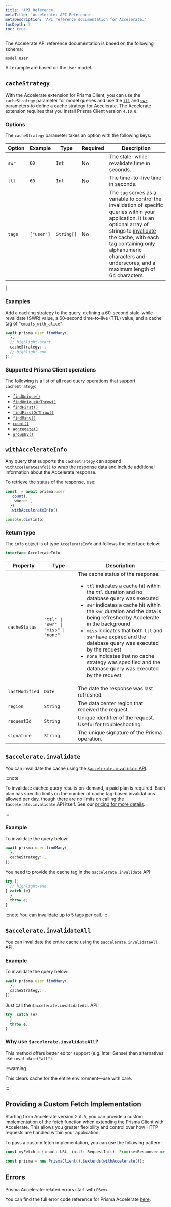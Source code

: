 ```yaml
---
title: 'API Reference'
metaTitle: 'Accelerate: API Reference'
metaDescription: 'API reference documentation for Accelerate.'
tocDepth: 3
toc: true
---
```


The Accelerate API reference documentation is based on the following schema:

```prisma
model User
```

All example are based on the `User` model.

## `cacheStrategy`

With the Accelerate extension for Prisma Client, you can use the `cacheStrategy` parameter for model queries and use the [`ttl`](/postgres/database/caching#time-to-live-ttl) and [`swr`](/postgres/database/caching#stale-while-revalidate-swr) parameters to define a cache strategy for Accelerate. The Accelerate extension requires that you install Prisma Client version `4.10.0`.

### Options

The `cacheStrategy` parameter takes an option with the following keys:

| Option | Example    | Type       | Required | Description                                                                                                                                                                                                                                                                                                                                            |
| ------ | ---------- | ---------- | -------- | ------------------------------------------------------------------------------------------------------------------------------------------------------------------------------------------------------------------------------------------------------------------------------------------------------------------------------------------------------ |
| `swr`  | `60`       | `Int`      | No       | The stale-while-revalidate time in seconds.                                                                                                                                                                                                                                                                                                            |
| `ttl`  | `60`       | `Int`      | No       | The time-to-live time in seconds.                                                                                                                                                                                                                                                                                                                      |
| `tags` | `["user"]` | `String[]` | No       | The `tag` serves as a variable to control the invalidation of specific queries within your application. It is an optional array of strings to [invalidate](/postgres/database/api-reference/caching-api#accelerateinvalidate) the cache, with each tag containing only alphanumeric characters and underscores, and a maximum length of 64 characters. |

|

### Examples

Add a caching strategy to the query, defining a 60-second stale-while-revalidate (SWR) value, a 60-second time-to-live (TTL) value, and a cache tag of `"emails_with_alice"`:

```ts highlight=7:11;normal
await prisma.user.findMany(,
  },
  // highlight-start
  cacheStrategy: ,
  // highlight-end
});
```

### Supported Prisma Client operations

The following is a list of all read query operations that support `cacheStrategy`:

- [`findUnique()`](/orm/reference/prisma-client-reference#findunique)
- [`findUniqueOrThrow()`](/orm/reference/prisma-client-reference#finduniqueorthrow)
- [`findFirst()`](/orm/reference/prisma-client-reference#findfirst)
- [`findFirstOrThrow()`](/orm/reference/prisma-client-reference#findfirstorthrow)
- [`findMany()`](/orm/reference/prisma-client-reference#findmany)
- [`count()`](/orm/reference/prisma-client-reference#count)
- [`aggregate()`](/orm/reference/prisma-client-reference#aggregate)
- [`groupBy()`](/orm/reference/prisma-client-reference#groupby)

## `withAccelerateInfo`

Any query that supports the `cacheStrategy` can append `withAccelerateInfo()` to wrap the response data and include additional information about the Accelerate response.

To retrieve the status of the response, use:

```ts
const  = await prisma.user
  .count(,
    where: ,
  })
  .withAccelerateInfo()

console.dir(info)
```

### Return type

The `info` object is of type `AccelerateInfo` and follows the interface below:

```ts
interface AccelerateInfo
```

| Property       | Type                                  | Description                                                                                                                                                                                                                                                                                                                                                                                                                                                                                                           |
| -------------- | ------------------------------------- | --------------------------------------------------------------------------------------------------------------------------------------------------------------------------------------------------------------------------------------------------------------------------------------------------------------------------------------------------------------------------------------------------------------------------------------------------------------------------------------------------------------------- |
| `cacheStatus`  | `"ttl" \| "swr" \| "miss" \| "none" ` | The cache status of the response.<br/><ul><li>`ttl` indicates a cache hit within the `ttl` duration and no database query was executed</li><li>`swr` indicates a cache hit within the `swr` duration and the data is being refreshed by Accelerate in the background </li><li>`miss` indicates that both `ttl` and `swr` have expired and the database query was executed by the request </li><li> `none` indicates that no cache strategy was specified and the database query was executed by the request</li></ul> |
| `lastModified` | `Date`                                | The date the response was last refreshed.                                                                                                                                                                                                                                                                                                                                                                                                                                                                             |
| `region`       | `String`                              | The data center region that received the request.                                                                                                                                                                                                                                                                                                                                                                                                                                                                     |
| `requestId`    | `String`                              | Unique identifier of the request. Useful for troubleshooting.                                                                                                                                                                                                                                                                                                                                                                                                                                                         |
| `signature`    | `String`                              | The unique signature of the Prisma operation.                                                                                                                                                                                                                                                                                                                                                                                                                                                                         |

## `$accelerate.invalidate`

You can invalidate the cache using the [`$accelerate.invalidate` API](/accelerate/).

:::note

To invalidate cached query results on-demand, a paid plan is required. Each plan has specific limits on the number of cache tag-based invalidations allowed per day, though there are no limits on calling the `$accelerate.invalidate` API itself. See our [pricing for more details](https://www.prisma.io/pricing#accelerate).

:::

### Example

To invalidate the query below:

```ts
await prisma.user.findMany(,
  },
  cacheStrategy: ,
});
```

You need to provide the cache tag in the `$accelerate.invalidate` API:

```ts
try );
  // highlight-end
} catch (e)
  }
  throw e;
}
```

:::note
You can invalidate up to 5 tags per call.
:::

## `$accelerate.invalidateAll`

You can invalidate the entire cache using the `$accelerate.invalidateAll` API.

### Example

To invalidate the query below:

```ts
await prisma.user.findMany(,
  },
  cacheStrategy: ,
});
```

Just call the `$accelerate.invalidateAll` API:

```ts
try  catch (e)
  }
  throw e;
}

```

### Why use `$accelerate.invalidateAll`?

This method offers better editor support (e.g. IntelliSense) than alternatives like `invalidate("all")`.

:::warning

This clears cache for the entire environment—use with care.

:::

## Providing a Custom Fetch Implementation

Starting from Accelerate version `2.0.0`, you can provide a custom implementation of the fetch function when extending the Prisma Client with Accelerate. This allows you greater flexibility and control over how HTTP requests are handled within your application.

To pass a custom fetch implementation, you can use the following pattern:

```ts
const myFetch = (input: URL, init?: RequestInit): Promise<Response> => ;

const prisma = new PrismaClient().$extends(withAccelerate());
```

## Errors

Prisma Accelerate-related errors start with `P6xxx`.

You can find the full error code reference for Prisma Accelerate [here](/orm/reference/error-reference#prisma-accelerate).
